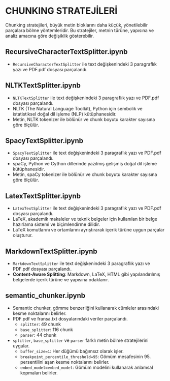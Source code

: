 # CHUNKING STRATEJİLERİ

Chunking stratejileri, büyük metin bloklarını daha küçük, yönetilebilir parçalara bölme yöntemleridir. Bu stratejiler, metnin türüne, yapısına ve analiz amacına göre değişiklik gösterebilir.

## RecursiveCharacterTextSplitter.ipynb

- `RecursiveCharacterTextSplitter` ile text değişkenindeki 3 paragraflık yazı ve PDF.pdf dosyası parçalandı.

## NLTKTextSplitter.ipynb

- `NLTKTextSplitter` ile text değişkenindeki 3 paragraflık yazı ve PDF.pdf dosyası parçalandı.
- NLTK (The Natural Language Toolkit), Python için sembolik ve istatistiksel doğal dil işleme (NLP) kütüphanesidir.
- Metin, NLTK tokenizer ile bölünür ve chunk boyutu karakter sayısına göre ölçülür.

## SpacyTextSplitter.ipynb

- `SpacyTextSplitter` ile text değişkenindeki 3 paragraflık yazı ve PDF.pdf dosyası parçalandı.
- spaCy, Python ve Cython dillerinde yazılmış gelişmiş doğal dil işleme kütüphanesidir.
- Metin, spaCy tokenizer ile bölünür ve chunk boyutu karakter sayısına göre ölçülür.

## LatexTextSplitter.ipynb

- `LatexTextSplitter` ile text değişkenindeki 3 paragraflık yazı ve PDF.pdf dosyası parçalandı.
- LaTeX, akademik makaleler ve teknik belgeler için kullanılan bir belge hazırlama sistemi ve biçimlendirme dilidir.
- LaTeX komutlarını ve ortamlarını ayrıştırarak içerik türüne uygun parçalar oluşturur.

## MarkdownTextSplitter.ipynb

- `MarkdownTextSplitter` ile text değişkenindeki 3 paragraflık yazı ve PDF.pdf dosyası parçalandı.
- **Content-Aware Splitting**: Markdown, LaTeX, HTML gibi yapılandırılmış belgelerde içerik türüne ve yapısına odaklanır.

## semantic_chunker.ipynb

- Semantic chunker, gömme benzerliğini kullanarak cümleler arasındaki kesme noktalarını belirler.
- PDF.pdf ve fransa.txt dosyalarındaki veriler parçalandı.
    - `splitter`: 49 chunk
    - `base_splitter`: 116 chunk
    - `parser`: 44 chunk
- `splitter`, `base_splitter` ve `parser` farklı metin bölme stratejilerini uygular.
    - `buffer_size=1`: Her düğümü bağımsız olarak işler.
    - `breakpoint_percentile_threshold=95`: Gömüm mesafesinin 95. persentilini aşan kesme noktalarını belirler.
    - `embed_model=embed_model`: Gömüm modelini kullanarak anlamsal kopmaları belirler.
